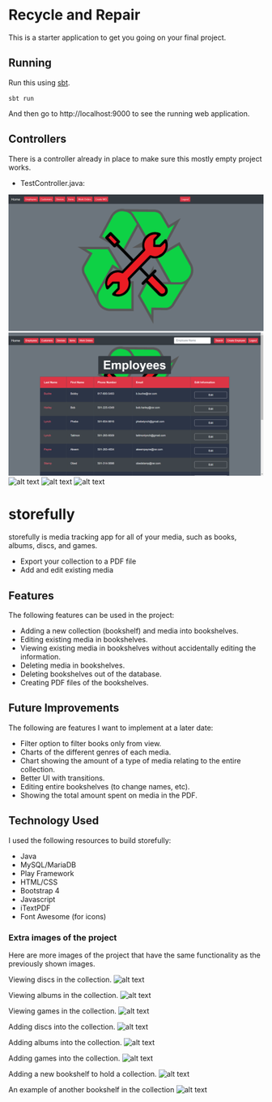 # Recycle and Repair

This is a starter application to get you going on your final project.

## Running

Run this using [sbt](http://www.scala-sbt.org/).  

```
sbt run
```

And then go to http://localhost:9000 to see the running web application.

## Controllers

There is a controller already in place to make sure this mostly empty project works.

- TestController.java:

![alt text](https://raw.githubusercontent.com/Taitmon/RecycleAndRepair/master/public/images/Home%20Page.PNG)
![alt text](https://raw.githubusercontent.com/Taitmon/RecycleAndRepair/master/public/images/Emplyees%20Page.PNG)
![alt text]()
![alt text]()
![alt text]()



# storefully

storefully is media tracking app for all of your media, such as books, albums, discs, and games.
- Export your collection to a PDF file
- Add and edit existing media

## Features
The following features can be used in the project:

- Adding a new collection (bookshelf) and media into bookshelves.
- Editing existing media in bookshelves.
- Viewing existing media in bookshelves without accidentally editing the information.
- Deleting media in bookshelves.
- Deleting bookshelves out of the database.
- Creating PDF files of the bookshelves.

## Future Improvements
The following are features I want to implement at a later date:

- Filter option to filter books only from view.
- Charts of the different genres of each media.
- Chart showing the amount of a type of media relating to the entire collection.
- Better UI with transitions.
- Editing entire bookshelves (to change names, etc).
- Showing the total amount spent on media in the PDF.

## Technology Used
I used the following resources to build storefully:

- Java
- MySQL/MariaDB
- Play Framework
- HTML/CSS
- Bootstrap 4
- Javascript
- iTextPDF
- Font Awesome (for icons)

### Extra images of the project

Here are more images of the project that have the same functionality as the previously shown images.

Viewing discs in the collection.
![alt text](https://imgur.com/UbNATVE.jpg)

Viewing albums in the collection.
![alt text](https://imgur.com/zMWbLaR.jpg)

Viewing games in the collection.
![alt text](https://imgur.com/iXGSTcJ.jpg)

Adding discs into the collection.
![alt text](https://imgur.com/OA5g2s9.jpg)

Adding albums into the collection.
![alt text](https://imgur.com/9X84EnG.jpg)

Adding games into the collection.
![alt text](https://imgur.com/znCTZzU.jpg)

Adding a new bookshelf to hold a collection.
![alt text](https://imgur.com/VNMlY7V.jpg)

An example of another bookshelf in the collection
![alt text](https://imgur.com/2VsWUPE.jpg)
